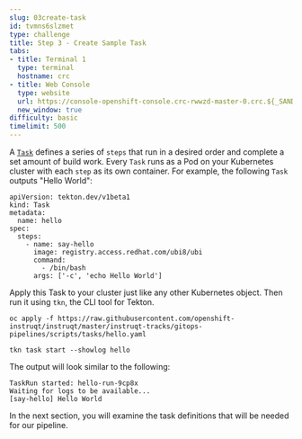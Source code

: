 ```yaml
---
slug: 03create-task
id: tvmns6slzmet
type: challenge
title: Step 3 - Create Sample Task
tabs:
- title: Terminal 1
  type: terminal
  hostname: crc
- title: Web Console
  type: website
  url: https://console-openshift-console.crc-rwwzd-master-0.crc.${_SANDBOX_ID}.instruqt.io
  new_window: true
difficulty: basic
timelimit: 500
---
```

A [`Task`](https://tekton.dev/docs/getting-started/tasks/) defines a series of `steps` that run in a desired order and complete a set amount of build work. Every `Task` runs as a Pod on your Kubernetes cluster with each `step` as its own container. For example, the following `Task` outputs "Hello World":

```
apiVersion: tekton.dev/v1beta1
kind: Task
metadata:
  name: hello
spec:
  steps:
    - name: say-hello
      image: registry.access.redhat.com/ubi8/ubi
      command:
        - /bin/bash
      args: ['-c', 'echo Hello World']
```

Apply this Task to your cluster just like any other Kubernetes object. Then run it using `tkn`, the CLI tool for Tekton.

```
oc apply -f https://raw.githubusercontent.com/openshift-instruqt/instruqt/master/instruqt-tracks/gitops-pipelines/scripts/tasks/hello.yaml
```

```
tkn task start --showlog hello
```

The output will look similar to the following:

```
TaskRun started: hello-run-9cp8x
Waiting for logs to be available...
[say-hello] Hello World
```

In the next section, you will examine the task definitions that will be needed for our pipeline.